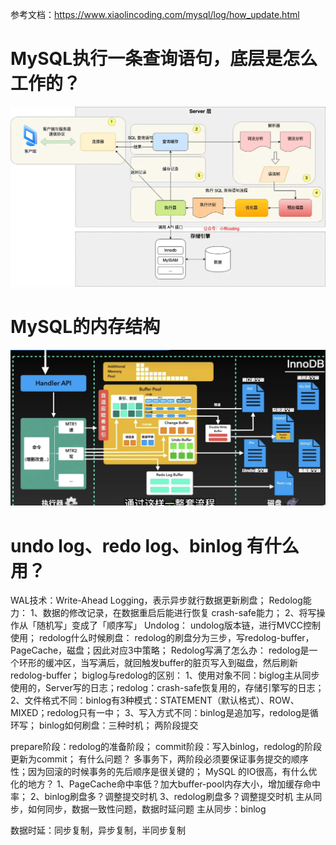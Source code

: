 参考文档：https://www.xiaolincoding.com/mysql/log/how_update.html

# MySQL执行一条查询语句，底层是怎么工作的？
![MySQL执行器](images/mysql查询流程.webp)

# MySQL的内存结构
![MySQL内存结构](images/mysql内存结构.png)


# undo log、redo log、binlog 有什么用？
WAL技术：Write-Ahead Logging，表示异步就行数据更新刷盘；
Redolog能力：
1、数据的修改记录，在数据重启后能进行恢复 crash-safe能力；
2、将写操作从「随机写」变成了「顺序写」
Undolog：
undolog版本链，进行MVCC控制使用；
redolog什么时候刷盘：
redolog的刷盘分为三步，写redolog-buffer，PageCache，磁盘；因此对应3中策略；
Redolog写满了怎么办：
redolog是一个环形的缓冲区，当写满后，就回触发buffer的脏页写入到磁盘，然后刷新redolog-buffer；
biglog与redolog的区别：
1、使用对象不同：biglog主从同步使用的，Server写的日志；redolog：crash-safe恢复用的，存储引擎写的日志；
2、文件格式不同：binlog有3种模式：STATEMENT（默认格式）、ROW、 MIXED；redolog只有一中；
3、写入方式不同：binlog是追加写，redolog是循环写；
binlog如何刷盘：三种时机；
两阶段提交

prepare阶段：redolog的准备阶段；
commit阶段：写入binlog，redolog的阶段更新为commit；
有什么问题？
多事务下，两阶段必须要保证事务提交的顺序性；因为回滚的时候事务的先后顺序是很关键的；
MySQL 的IO很高，有什么优化的地方？
1、PageCache命中率低？加大buffer-pool内存大小，增加缓存命中率；
2、binlog刷盘多？调整提交时机
3、redolog刷盘多？调整提交时机
主从同步，如何同步，数据一致性问题，数据时延问题
主从同步：binlog

数据时延：同步复制，异步复制，半同步复制


 

